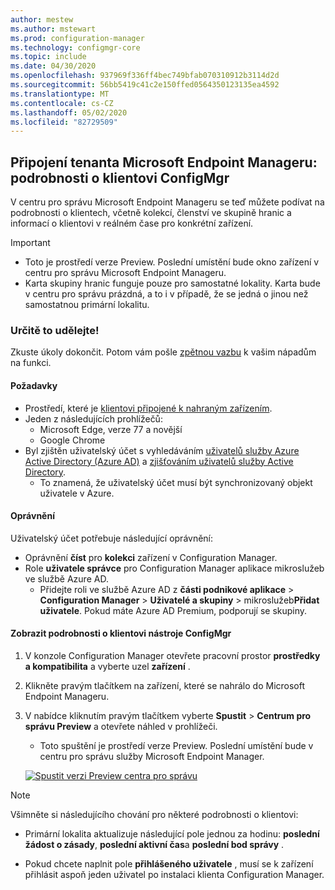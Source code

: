 ```yaml
---
author: mestew
ms.author: mstewart
ms.prod: configuration-manager
ms.technology: configmgr-core
ms.topic: include
ms.date: 04/30/2020
ms.openlocfilehash: 937969f336ff4bec749bfab070310912b3114d2d
ms.sourcegitcommit: 56bb5419c41c2e150ffed0564350123135ea4592
ms.translationtype: MT
ms.contentlocale: cs-CZ
ms.lasthandoff: 05/02/2020
ms.locfileid: "82729509"
---
```

## <a name="microsoft-endpoint-manager-tenant-attach-configmgr-client-details"></a><a name="bkmk_mem"></a>Připojení tenanta Microsoft Endpoint Manageru: podrobnosti o klientovi ConfigMgr
<!--6374854, 6521921-->

V centru pro správu Microsoft Endpoint Manageru se teď můžete podívat na podrobnosti o klientech, včetně kolekcí, členství ve skupině hranic a informací o klientovi v reálném čase pro konkrétní zařízení.

> [!Important]
> - Toto je prostředí verze Preview. Poslední umístění bude okno zařízení v centru pro správu Microsoft Endpoint Manageru.
> - Karta skupiny hranic funguje pouze pro samostatné lokality. Karta bude v centru pro správu prázdná, a to i v případě, že se jedná o jinou než samostatnou primární lokalitu.

### <a name="try-it-out"></a>Určitě to udělejte!

Zkuste úkoly dokončit. Potom vám pošle [zpětnou vazbu](../../technical-preview-2003.md#bkmk_feedback) k vašim nápadům na funkci.

#### <a name="prerequisites"></a>Požadavky

- Prostředí, které je [klientovi připojené k nahraným zařízením](../../../../../tenant-attach/device-sync-actions.md).
- Jeden z následujících prohlížečů:
  - Microsoft Edge, verze 77 a novější
  - Google Chrome
- Byl zjištěn uživatelský účet s vyhledáváním [uživatelů služby Azure Active Directory (Azure AD)](../../../../servers/deploy/configure/about-discovery-methods.md#azureaddisc) a [zjišťováním uživatelů služby Active Directory](../../../../servers/deploy/configure/about-discovery-methods.md#bkmk_aboutUser).
  - To znamená, že uživatelský účet musí být synchronizovaný objekt uživatele v Azure.

#### <a name="permissions"></a>Oprávnění

Uživatelský účet potřebuje následující oprávnění:

- Oprávnění **číst** pro **kolekci** zařízení v Configuration Manager.
- Role **uživatele správce** pro Configuration Manager aplikace mikroslužeb ve službě Azure AD.
  - Přidejte roli ve službě Azure AD z **části podnikové aplikace** > **Configuration Manager** > **Uživatelé a skupiny** > mikroslužeb**Přidat uživatele**. Pokud máte Azure AD Premium, podporují se skupiny.

#### <a name="view-configmgr-client-details"></a>Zobrazit podrobnosti o klientovi nástroje ConfigMgr

1. V konzole Configuration Manager otevřete pracovní prostor **prostředky a kompatibilita** a vyberte uzel **zařízení** .
1. Klikněte pravým tlačítkem na zařízení, které se nahrálo do Microsoft Endpoint Manageru.
1. V nabídce kliknutím pravým tlačítkem vyberte **Spustit** > **Centrum pro správu Preview** a otevřete náhled v prohlížeči.
     - Toto spuštění je prostředí verze Preview. Poslední umístění bude v centru pro správu služby Microsoft Endpoint Manager.

   [![Spustit verzi Preview centra pro správu](../../media/6374854-start-admin-center.png)](../../media/6374854-start-admin-center.png#lightbox)

> [!NOTE]
> Všimněte si následujícího chování pro některé podrobnosti o klientovi:
>
> - Primární lokalita aktualizuje následující pole jednou za hodinu: **poslední žádost o zásady**, **poslední aktivní čas**a **poslední bod správy** .
>
> - Pokud chcete naplnit pole **přihlášeného uživatele** , musí se k zařízení přihlásit aspoň jeden uživatel po instalaci klienta Configuration Manager.
